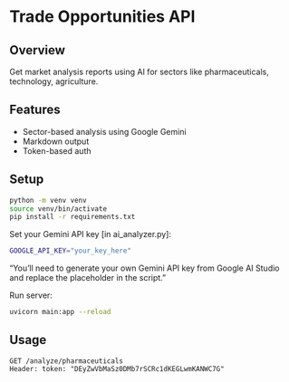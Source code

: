 # Trade Opportunities API

## Overview
Get market analysis reports using AI for sectors like pharmaceuticals, technology, agriculture.

## Features
- Sector-based analysis using Google Gemini
- Markdown output
- Token-based auth

## Setup
```bash
python -m venv venv
source venv/bin/activate
pip install -r requirements.txt
```

Set your Gemini API key [in ai_analyzer.py]:
```bash
GOOGLE_API_KEY="your_key_here"
```
“You’ll need to generate your own Gemini API key from Google AI Studio and replace the placeholder in the script.”

Run server:
```bash
uvicorn main:app --reload
```

## Usage
```http
GET /analyze/pharmaceuticals
Header: token: "DEyZwVbMaSz0DMb7rSCRc1dKEGLwmKANWC7G"
```